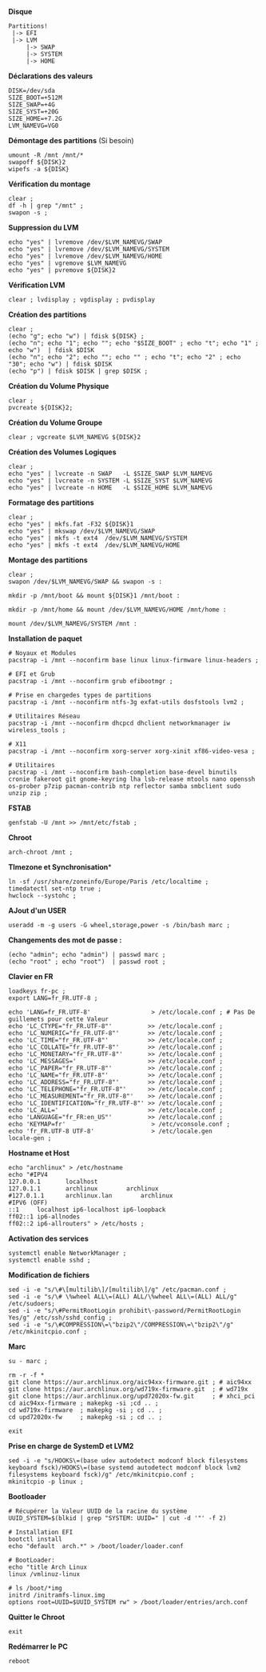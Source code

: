 **Disque**
```
Partitions!
 |-> EFI
 |-> LVM
     |-> SWAP
     |-> SYSTEM
     |-> HOME
 ```

**Déclarations des valeurs**
```
DISK=/dev/sda
SIZE_BOOT=+512M
SIZE_SWAP=+4G
SIZE_SYST=+20G
SIZE_HOME=+7.2G
LVM_NAMEVG=VG0
```

**Démontage des partitions** (Si besoin)
```
umount -R /mnt /mnt/*
swapoff ${DISK}2
wipefs -a ${DISK}
```

**Vérification du montage**
```
clear ; 
df -h | grep "/mnt" ;
swapon -s ;
```

**Suppression du LVM**
```
echo "yes" | lvremove /dev/$LVM_NAMEVG/SWAP
echo "yes" | lvremove /dev/$LVM_NAMEVG/SYSTEM
echo "yes" | lvremove /dev/$LVM_NAMEVG/HOME
echo "yes" | vgremove $LVM_NAMEVG
echo "yes" | pvremove ${DISK}2
```

**Vérification LVM**
```
clear ; lvdisplay ; vgdisplay ; pvdisplay
```

**Création des partitions**
```
clear ;
(echo "g"; echo "w") | fdisk ${DISK} ;
(echo "n"; echo "1"; echo ""; echo "$SIZE_BOOT" ; echo "t"; echo "1" ; echo "w")  | fdisk $DISK
(echo "n"; echo "2"; echo ""; echo "" ; echo "t"; echo "2" ; echo "30"; echo "w") | fdisk $DISK
(echo "p") | fdisk $DISK | grep $DISK ;
```

**Création du Volume Physique**
```
clear ; 
pvcreate ${DISK}2;
```

**Création du Volume Groupe**
```
clear ; vgcreate $LVM_NAMEVG ${DISK}2
```
**Création des Volumes Logiques**
```
clear ;
echo "yes" | lvcreate -n SWAP   -L $SIZE_SWAP $LVM_NAMEVG
echo "yes" | lvcreate -n SYSTEM -L $SIZE_SYST $LVM_NAMEVG
echo "yes" | lvcreate -n HOME   -L $SIZE_HOME $LVM_NAMEVG
```

**Formatage des partitions**
```
clear ;
echo "yes" | mkfs.fat -F32 ${DISK}1
echo "yes" | mkswap /dev/$LVM_NAMEVG/SWAP
echo "yes" | mkfs -t ext4  /dev/$LVM_NAMEVG/SYSTEM
echo "yes" | mkfs -t ext4  /dev/$LVM_NAMEVG/HOME
```


**Montage des partitions**
```
clear ; 
swapon /dev/$LVM_NAMEVG/SWAP && swapon -s :

mkdir -p /mnt/boot && mount ${DISK}1 /mnt/boot :

mkdir -p /mnt/home && mount /dev/$LVM_NAMEVG/HOME /mnt/home :

mount /dev/$LVM_NAMEVG/SYSTEM /mnt :
```





**Installation de paquet**
```
# Noyaux et Modules
pacstrap -i /mnt --noconfirm base linux linux-firmware linux-headers ;

# EFI et Grub
pacstrap -i /mnt --noconfirm grub efibootmgr ;

# Prise en chargedes types de partitions
pacstrap -i /mnt --noconfirm ntfs-3g exfat-utils dosfstools lvm2 ;

# Utilitaires Réseau
pacstrap -i /mnt --noconfirm dhcpcd dhclient networkmanager iw wireless_tools ;

# X11
pacstrap -i /mnt --noconfirm xorg-server xorg-xinit xf86-video-vesa ;

# Utilitaires
pacstrap -i /mnt --noconfirm bash-completion base-devel binutils cronie fakeroot git gnome-keyring lha lsb-release mtools nano openssh os-prober p7zip pacman-contrib ntp reflector samba smbclient sudo unzip zip ;
```
**FSTAB**
```
genfstab -U /mnt >> /mnt/etc/fstab ;
```
**Chroot**
```
arch-chroot /mnt ;
```
**TImezone et Synchronisation***
```
ln -sf /usr/share/zoneinfo/Europe/Paris /etc/localtime ;
timedatectl set-ntp true ;
hwclock --systohc ;
```
**AJout d'un USER**
```
useradd -m -g users -G wheel,storage,power -s /bin/bash marc ;
```
**Changements des mot de passe :**
```
(echo "admin"; echo "admin") | passwd marc ;
(echo "root" ; echo "root")  | passwd root ;
```
**Clavier en FR**
```
loadkeys fr-pc ;
export LANG=fr_FR.UTF-8 ;

echo 'LANG=fr_FR.UTF-8'                 > /etc/locale.conf ; # Pas De guillemets pour cette Valeur
echo 'LC_CTYPE="fr_FR.UTF-8"'          >> /etc/locale.conf ;
echo 'LC_NUMERIC="fr_FR.UTF-8"'        >> /etc/locale.conf ;
echo 'LC_TIME="fr_FR.UTF-8"'           >> /etc/locale.conf ;
echo 'LC_COLLATE="fr_FR.UTF-8"'        >> /etc/locale.conf ;
echo 'LC_MONETARY="fr_FR.UTF-8"'       >> /etc/locale.conf ;
echo 'LC_MESSAGES='                    >> /etc/locale.conf ;
echo 'LC_PAPER="fr_FR.UTF-8"'          >> /etc/locale.conf ;
echo 'LC_NAME="fr_FR.UTF-8"'           >> /etc/locale.conf ;
echo 'LC_ADDRESS="fr_FR.UTF-8"'        >> /etc/locale.conf ;
echo 'LC_TELEPHONE="fr_FR.UTF-8"'      >> /etc/locale.conf ;
echo 'LC_MEASUREMENT="fr_FR.UTF-8"'    >> /etc/locale.conf ;
echo 'LC_IDENTIFICATION="fr_FR.UTF-8"' >> /etc/locale.conf ;
echo 'LC_ALL='                         >> /etc/locale.conf ;
echo 'LANGUAGE="fr_FR:en_US"'          >> /etc/locale.conf ;
echo 'KEYMAP=fr'                        > /etc/vconsole.conf ;
echo 'fr_FR.UTF-8 UTF-8'                > /etc/locale.gen
locale-gen ;
```
**Hostname et Host**
```
echo "archlinux" > /etc/hostname
echo "#IPV4
127.0.0.1       localhost
127.0.1.1       archlinux        archlinux
#127.0.1.1      archlinux.lan        archlinux
#IPV6 (OFF)
::1     localhost ip6-localhost ip6-loopback
ff02::1 ip6-allnodes
ff02::2 ip6-allrouters" > /etc/hosts ;
```
**Activation des services**
```
systemctl enable NetworkManager ;
systemctl enable sshd ;
```
**Modification de fichiers**
```
sed -i -e "s/\#\[multilib\]/[multilib\]/g" /etc/pacman.conf ;
sed -i -e "s/\# \%wheel ALL\=(ALL) ALL/\%wheel ALL\=(ALL) ALL/g" /etc/sudoers; 
sed -i -e "s/\#PermitRootLogin prohibit\-password/PermitRootLogin Yes/g" /etc/ssh/sshd_config ;
sed -i -e "s/\#COMPRESSION\=\"bzip2\"/COMPRESSION\=\"bzip2\"/g" /etc/mkinitcpio.conf ;
```


**Marc**
```
su - marc ;
```

```
rm -r -f *
git clone https://aur.archlinux.org/aic94xx-firmware.git ; # aic94xx
git clone https://aur.archlinux.org/wd719x-firmware.git  ; # wd719x
git clone https://aur.archlinux.org/upd72020x-fw.git     ; # xhci_pci
cd aic94xx-firmware ; makepkg -si ;cd .. ;
cd wd719x-firmware  ; makepkg -si ; cd .. ;
cd upd72020x-fw     ; makepkg -si ; cd .. ;
```
```
exit
```

**Prise en charge de SystemD et LVM2**
```
sed -i -e "s/HOOKS\=(base udev autodetect modconf block filesystems keyboard fsck)/HOOKS\=(base systemd autodetect modconf block lvm2 filesystems keyboard fsck)/g" /etc/mkinitcpio.conf ;
mkinitcpio -p linux ;
```

**Bootloader**
```
# Récupérer la Valeur UUID de la racine du système
UUID_SYSTEM=$(blkid | grep "SYSTEM: UUID=" | cut -d '"' -f 2)

# Installation EFI
bootctl install
echo "default  arch.*" > /boot/loader/loader.conf

# BootLoader:
echo "title Arch Linux
linux /vmlinuz-linux

# ls /boot/*img
initrd /initramfs-linux.img
options root=UUID=$UUID_SYSTEM rw" > /boot/loader/entries/arch.conf
```


**Quitter le Chroot**
```
exit
```

**Redémarrer le PC**
```
reboot
```
